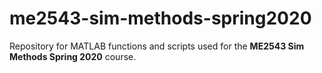 # me2543-sim-methods-spring2020

Repository for MATLAB functions and scripts used for the
**ME2543 Sim Methods Spring 2020** course.
